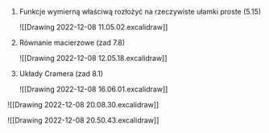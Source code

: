 1. Funkcje wymierną właściwą rozłożyć na rzeczywiste ułamki proste (5.15)  
   
   ![[Drawing 2022-12-08 11.05.02.excalidraw]]
   
2. Równanie macierzowe (zad 7.8)  
   
   ![[Drawing 2022-12-08 12.05.18.excalidraw]]
   
3. Układy Cramera (zad 8.1)
   
   ![[Drawing 2022-12-08 16.06.01.excalidraw]]
   


![[Drawing 2022-12-08 20.08.30.excalidraw]]

![[Drawing 2022-12-08 20.50.43.excalidraw]]


